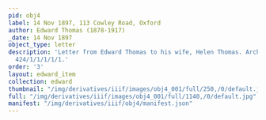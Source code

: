 ```yaml
---
pid: obj4
label: 14 Nov 1897, 113 Cowley Road, Oxford
author: Edward Thomas (1878-1917)
_date: 14 Nov 1897
object_type: letter
description: 'Letter from Edward Thomas to his wife, Helen Thomas. Archival reference:
  424/1/1/1/1/1.'
order: '3'
layout: edward_item
collection: edward
thumbnail: "/img/derivatives/iiif/images/obj4_001/full/250,/0/default.jpg"
full: "/img/derivatives/iiif/images/obj4_001/full/1140,/0/default.jpg"
manifest: "/img/derivatives/iiif/obj4/manifest.json"
---
```

